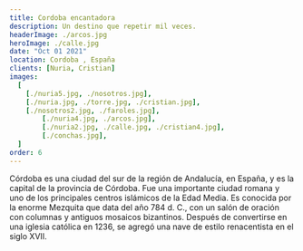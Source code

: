 ```yaml
---
title: Cordoba encantadora
description: Un destino que repetir mil veces.
headerImage: ./arcos.jpg
heroImage: ./calle.jpg
date: "Oct 01 2021"
location: Cordoba , España
clients: [Nuria, Cristian]
images:
  [
    [./nuria5.jpg, ./nosotros.jpg],
    [./nuria.jpg, ./torre.jpg, ./cristian.jpg],
    [./nosotros2.jpg, ./faroles.jpg],
		[./nuria4.jpg, ./arcos.jpg],
		[./nuria2.jpg, ./calle.jpg, ./cristian4.jpg],
		[./conchas.jpg],
  ]
order: 6
---
```


Córdoba es una ciudad del sur de la región de Andalucía, en España, y es la capital de la provincia de Córdoba. Fue una importante ciudad romana y uno de los principales centros islámicos de la Edad Media. Es conocida por la enorme Mezquita que data del año 784 d. C., con un salón de oración con columnas y antiguos mosaicos bizantinos. Después de convertirse en una iglesia católica en 1236, se agregó una nave de estilo renacentista en el siglo XVII.
